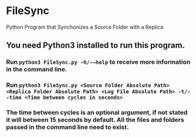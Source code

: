# FileSync
Python Program that Synchonizes a Source Folder with a Replica

## You need Python3 installed to run this program.

### Run `python3 FileSync.py -h/-–help` to receive more information in the command line. 

### Run `python3 FileSync.py <Source Folder Absolute Path> <Replica Folder Absolute Path> <Log File Absolute Path> -t/--time <Time between cycles in seconds>`

### The time between cycles is an optional argument, if not stated it will between 15 seconds by default. All the files and folders passed in the command line need to exist.
